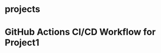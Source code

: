 # projects

# GitHub Actions CI/CD Workflow for Project1

<!-- This repository contains a GitHub Actions workflow that automates building, pushing, and deploying a Docker image for project1 whenever changes are pushed to the main branch or manually triggered.

    Workflow Overview
    Triggers:
    On a manual trigger (workflow_dispatch).
    On a push to the main branch affecting files under project1/**.
    Environment Variables:
    IMAGE_NAME: Base name for the Docker image (bhgaur/projects).
    Steps Breakdown
    Checkout Repository:
    Pulls the latest code from the GitHub repository.
    Set up Docker Buildx:
    Prepares the environment for advanced Docker builds.
    Log in to Docker Hub:
    Authenticates using GitHub secrets DOCKER_USERNAME and DOCKER_PASSWORD to allow pushing Docker images.
    Build Docker Image:
    Navigates into the project1/ directory.
    Generates a unique image tag based on the Git commit SHA and current timestamp.
    Builds the Docker image and tags it as:
    <DOCKER_USERNAME>/projects:<UNIQUE_TAG>
    Push Docker Image:
    Pushes the built image to Docker Hub under the unique tag.
    Configure SSH for Remote Server:
    Sets up SSH credentials using the private key stored in ACCESS_KEY_SSH secret.
    Adds GitHub to known hosts to prevent SSH warnings.
    SSH into Remote Server:
    Copies the cleanup_docker.sh script from the project1/ directory to the remote server.
    SSHs into the remote server and executes the cleanup_docker.sh script with the newly built image as an argument.
    Secrets and Variables Used
    Secrets:
    DOCKER_USERNAME — Docker Hub username.
    DOCKER_PASSWORD — Docker Hub password.
    ACCESS_KEY_SSH — SSH private key for accessing the remote server.
    Variables:
    SERVER_IP — Public IP address of the remote server.
    cleanup_docker.sh Script
    The cleanup_docker.sh script is responsible for handling the new Docker image on the server, such as:

    Stopping/removing old containers (if any).
    Pulling the new Docker image.
    Running a new container from the updated image.
    (Exact behavior depends on how cleanup_docker.sh is written.) -->